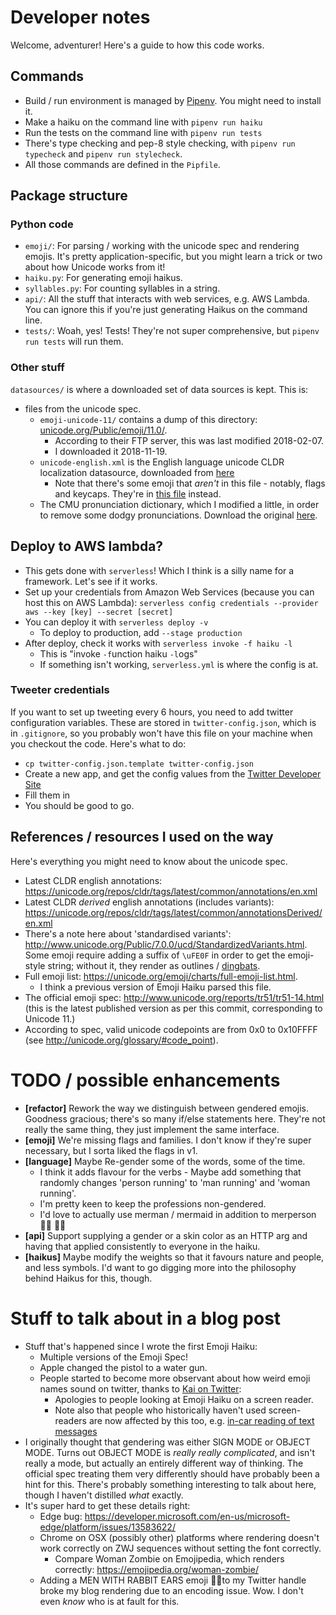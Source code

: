 # Developer notes

Welcome, adventurer! Here's a guide to how this code works.

## Commands

- Build / run environment is managed by [Pipenv](https://github.com/pypa/pipenv). You might need to install it.
- Make a haiku on the command line with `pipenv run haiku`
- Run the tests on the command line with `pipenv run tests`
- There's type checking and pep-8 style checking, with `pipenv run typecheck` and `pipenv run stylecheck`.
- All those commands are defined in the `Pipfile`.

## Package structure

### Python code

- `emoji/`: For parsing / working with the unicode spec and rendering emojis. It's pretty application-specific, but you might learn a trick or two about how Unicode works from it!
- `haiku.py`: For generating emoji haikus.
- `syllables.py`: For counting syllables in a string.
- `api/`: All the stuff that interacts with web services, e.g. AWS Lambda. You can ignore this if you're just generating Haikus on the command line.
- `tests/`: Woah, yes! Tests! They're not super comprehensive, but `pipenv run tests` will run them.

### Other stuff

`datasources/` is where a downloaded set of data sources is kept. This is:
- files from the unicode spec.
    - `emoji-unicode-11/` contains a dump of this directory: [unicode.org/Public/emoji/11.0/](https://unicode.org/Public/emoji/11.0/).
      - According to their FTP server, this was last modified 2018-02-07.
      - I downloaded it 2018-11-19.
    - `unicode-english.xml` is the English language unicode CLDR localization datasource, downloaded from [here](https://unicode.org/repos/cldr/tags/latest/common/annotations/en.xml)
      - Note that there's some emoji that _aren't_ in this file - notably, flags and keycaps. They're in [this file](https://www.unicode.org/repos/cldr/tags/latest/common/annotationsDerived/en.xml) instead.
  - The CMU pronunciation dictionary, which I modified a little, in order to remove some dodgy pronunciations. Download the original [here](http://www.speech.cs.cmu.edu/cgi-bin/cmudict).

## Deploy to AWS lambda?

- This gets done with `serverless`! Which I think is a silly name for a framework. Let's see if it works.
- Set up your credentials from Amazon Web Services (because you can host this on AWS Lambda): `serverless config credentials --provider aws --key [key] --secret [secret]`
- You can deploy it with `serverless deploy -v`
  - To deploy to production, add `--stage production`
- After deploy, check it works with `serverless invoke -f haiku -l`
  - This is "invoke `-f`unction haiku `-l`ogs"
  - If something isn't working, `serverless.yml` is where the config is at.
  
### Tweeter credentials

If you want to set up tweeting every 6 hours, you need to add twitter configuration variables. These are stored in `twitter-config.json`, which is in `.gitignore`, so you probably won't have this file on your machine when you checkout the code. Here's what to do:

- `cp twitter-config.json.template twitter-config.json` 
- Create a new app, and get the config values from the [Twitter Developer Site](https://developer.twitter.com/en/apps)
- Fill them in
- You should be good to go. 
 

## References / resources I used on the way

Here's everything you might need to know about the unicode spec.

- Latest CLDR english annotations: https://unicode.org/repos/cldr/tags/latest/common/annotations/en.xml
- Latest CLDR _derived_ english annotations (includes variants): https://unicode.org/repos/cldr/tags/latest/common/annotationsDerived/en.xml
- There's a note here about 'standardised variants': http://www.unicode.org/Public/7.0.0/ucd/StandardizedVariants.html. Some emoji require adding a suffix of `\uFE0F` in order to get the emoji-style string; without it, they render as outlines / [dingbats](https://en.wiktionary.org/wiki/dingbat#Etymology).
- Full emoji list: https://unicode.org/emoji/charts/full-emoji-list.html.
  - I think a previous version of Emoji Haiku parsed this file.
- The official emoji spec: http://www.unicode.org/reports/tr51/tr51-14.html (this is the latest published version as per this commit, corresponding to Unicode 11.) 
- According to spec, valid unicode codepoints are from 0x0 to 0x10FFFF (see http://unicode.org/glossary/#code_point).


# TODO / possible enhancements
- **[refactor]** Rework the way we distinguish between gendered emojis. Goodness gracious; there's so many if/else statements here. They're not really the same thing, they just implement the same interface.
- **[emoji]** We're missing flags and families. I don't know if they're super necessary, but I sorta liked the flags in v1.
- **[language]** Maybe Re-gender some of the words, some of the time. 
  - I think it adds flavour for the verbs - Maybe add something that randomly changes 'person running' to 'man running' and 'woman running'.
  - I'm pretty keen to keep the professions non-gendered.
  - I'd love to actually use merman / mermaid in addition to merperson 🧜‍♂️ 🧜‍♀️
- **[api]** Support supplying a gender or a skin color as an HTTP arg and having that applied consistently to everyone in the haiku.
- **[haikus]** Maybe modify the weights so that it favours nature and people, and less symbols. I'd want to go digging more into the philosophy behind Haikus for this, though.


# Stuff to talk about in a blog post

- Stuff that's happened since I wrote the first Emoji Haiku:
  - Multiple versions of the Emoji Spec!
  - Apple changed the pistol to a water gun.
  - People started to become more observant about how weird emoji names sound on twitter, thanks to [Kai on Twitter](https://twitter.com/kai_wanders/status/1013386281408192513): 
    - Apologies to people looking at Emoji Haiku on a screen reader.
    - Note also that people who historically haven't used screen-readers are now affected by this too, e.g. [in-car reading of text messages](https://www.theguardian.com/lifeandstyle/2018/dec/08/tim-dowling-hallucinating-wife-talking-to-car)
- I originally thought that gendering was either SIGN MODE or OBJECT MODE. Turns out OBJECT MODE is _really really complicated_, and isn't really a mode, but actually an entirely different way of thinking. The official spec treating them very differently should have probably been a hint for this. There's probably something interesting to talk about here, though I haven't distilled _what_ exactly.
- It's super hard to get these details right:
  - Edge bug: https://developer.microsoft.com/en-us/microsoft-edge/platform/issues/13583622/
  - Chrome on OSX (possibly other) platforms where rendering doesn't work correctly on ZWJ sequences without setting the font correctly.
    -  Compare Woman Zombie on Emojipedia, which renders correctly: https://emojipedia.org/woman-zombie/
  - Adding a MEN WITH RABBIT EARS emoji 👯‍♂️to my Twitter handle broke my blog rendering due to an encoding issue. Wow. I don't even _know_ who is at fault for this.
